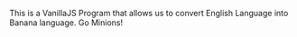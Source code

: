 This is a VanillaJS Program that allows us to convert English Language into Banana language. Go Minions!